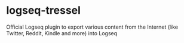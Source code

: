 # logseq-tressel
Official Logseq plugin to export various content from the Internet (like Twitter, Reddit, Kindle and more) into Logseq
